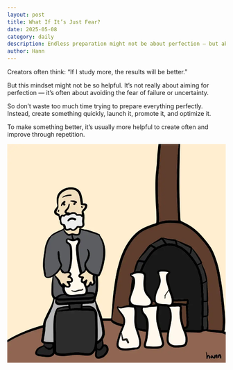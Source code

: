 ```yaml
---
layout: post
title: What If It’s Just Fear?
date: 2025-05-08
category: daily
description: Endless preparation might not be about perfection — but about fear.
author: Hann
---
```


Creators often think: “If I study more, the results will be better.”

But this mindset might not be so helpful. It’s not really about aiming for perfection — it’s often about avoiding the fear of failure or uncertainty.

So don’t waste too much time trying to prepare everything perfectly. Instead, create something quickly, launch it, promote it, and optimize it.

To make something better, it’s usually more helpful to create often and improve through repetition.

![A farmer working in the field](/assets/images/daily/2025-05-08-pottery-process.webp)
